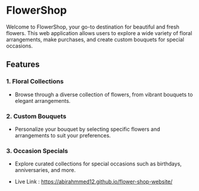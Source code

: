 
# FlowerShop

Welcome to FlowerShop, your go-to destination for beautiful and fresh flowers. This web application allows users to explore a wide variety of floral arrangements, make purchases, and create custom bouquets for special occasions.

## Features

### 1. Floral Collections
- Browse through a diverse collection of flowers, from vibrant bouquets to elegant arrangements.

### 2. Custom Bouquets
- Personalize your bouquet by selecting specific flowers and arrangements to suit your preferences.

### 3. Occasion Specials
- Explore curated collections for special occasions such as birthdays, anniversaries, and more.

- Live Link : https://abirahmmed12.github.io/flower-shop-website/


